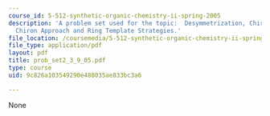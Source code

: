 ```yaml
---
course_id: 5-512-synthetic-organic-chemistry-ii-spring-2005
description: 'A problem set used for the topic:  Desymmetrization, Chirality Transfer,
  Chiron Approach and Ring Template Strategies.'
file_location: /coursemedia/5-512-synthetic-organic-chemistry-ii-spring-2005/9c826a103549290e488035ae833bc3a6_prob_set2_3_9_05.pdf
file_type: application/pdf
layout: pdf
title: prob_set2_3_9_05.pdf
type: course
uid: 9c826a103549290e488035ae833bc3a6

---
```

None
